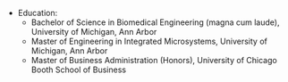 * Education:
   * Bachelor of Science in Biomedical Engineering (magna cum laude), University of Michigan, Ann Arbor
   * Master of Engineering in Integrated Microsystems, University of Michigan, Ann Arbor
   * Master of Business Administration (Honors), University of Chicago Booth School of Business
